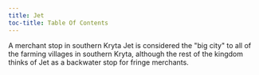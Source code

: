 ```yaml
---
title: Jet
toc-title: Table Of Contents
---
```


A merchant stop in southern Kryta Jet is considered the "big city" to all of the farming villages in southern Kryta, although the rest of the kingdom thinks of Jet as a backwater stop for fringe merchants.
